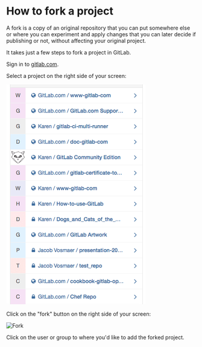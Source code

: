 # How to fork a project

A fork is a copy of an original repository that you can put somewhere else
or where you can experiment and apply changes that you can later decide if
publishing or not, without affecting your original project.

It takes just a few steps to fork a project in GitLab.

Sign in to [gitlab.com](https://gitlab.com).

Select a project on the right side of your screen:

![Select a project](basicsimages/select_project.png)

Click on the "fork" button on the right side of your screen:

![Fork](simple_guide_images/fork.png)

Click on the user or group to where you'd like to add the forked project.
